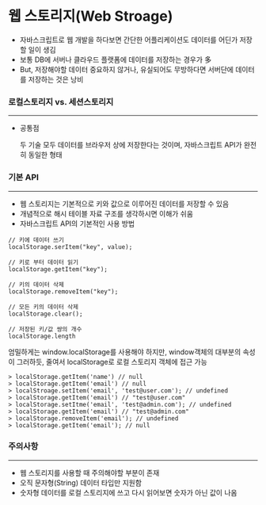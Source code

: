 # 웹 스토리지(Web Stroage)

- 자바스크립트로 웹 개발을 하다보면  간단한 어플리케이션도 데이터를 어딘가 저장할 일이 생김
- 보통 DB에 서버나 클라우드 플랫폼에 데이터를 저장하는 경우가 多
- But, 저장해야할 데이터 중요하지 않거나, 유실되어도 무방하다면 서버단에 데이터를 저장하는 것은 낭비

### 로컬스토리지 vs. 세션스토리지

---


- 공통점

    두 기술 모두 데이터를 브라우저 상에 저장한다는 것이며, 자바스크립트 API가 완전히 동일한 형태

### 기본 API

---

- 웹 스토리지는 기본적으로 키와 값으로 이루어진 데이터를 저장할 수 있음
- 개념적으로 해시 테이블 자료 구조를 생각하시면 이해가 쉬움
- 자바스크립트 API의 기본적인 사용 방법

~~~
// 키에 데이터 쓰기
localStorage.serItem("key", value);

// 키로 부터 데이터 읽기
localStorage.getItem("key");

// 키의 데이터 삭제
localStorage.removeItem("key");

// 모든 키의 데이터 삭제
localStorage.clear();

// 저장된 키/값 쌍의 개수
localStorage.length
~~~

엄밀하게는 window.localStorage를 사용해야 하지만, window객체의 대부분의 속성이 그러하듯, 줄여서 localStorage로 로컬 스토리지 객체에 접근 가능

~~~
> localStorage.getItem('name') // null
> localStorage.getItem('email') // null
> localStroage.setItem('email', 'test@user.com'); // undefined
> localStorage.getItem('email') // "test@user.com"
> localStorage.setItme('email', 'test@admin.com'); // undefined
> localStorage.getItem('email') // "test@admin.com" 
> localStorage.removeItem('email'); // undefined
> localStorage.getItem('email'); // null
~~~

### 주의사항

---

- 웹 스토리지를 사용할 때 주의해야할 부분이 존재
- 오직 문자형(String) 데이터 타입만 지원함
- 숫자형 데이터를 로컬 스토리지에 쓰고 다시 읽어보면 숫자가 아닌 값이 나옴
